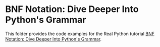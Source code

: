 # BNF Notation: Dive Deeper Into Python's Grammar

This folder provides the code examples for the Real Python tutorial [BNF Notation: Dive Deeper Into Python's Grammar](https://realpython.com/python-bnf-notation/).
